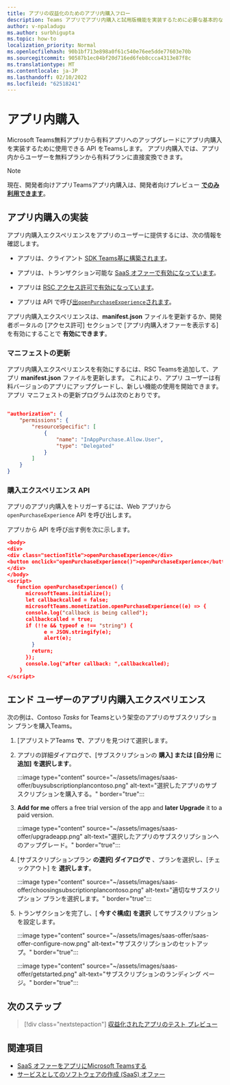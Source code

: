 ```yaml
---
title: アプリの収益化のためのアプリ内購入フロー
description: Teams アプリでアプリ内購入と試用版機能を実装するために必要な基本的なタスクと概念について説明します。
author: v-npaladugu
ms.author: surbhigupta
ms.topic: how-to
localization_priority: Normal
ms.openlocfilehash: 90b1bf713e898a0f61c540e76ee5dde77603e70b
ms.sourcegitcommit: 90587b1ec04bf20d716ed6feb8ccca4313e87f8c
ms.translationtype: MT
ms.contentlocale: ja-JP
ms.lasthandoff: 02/10/2022
ms.locfileid: "62518241"
---
```

# <a name="in-app-purchases"></a>アプリ内購入

Microsoft Teams無料アプリから有料アプリへのアップグレードにアプリ内購入を実装するために使用できる API をTeamsします。 アプリ内購入では、アプリ内からユーザーを無料プランから有料プランに直接変換できます。

> [!NOTE]
> 現在、開発者向けアプリTeamsアプリ内購入は、開発者向けプレビュー [**でのみ利用できます**](/microsoftteams/platform/resources/dev-preview/developer-preview-intro)。

## <a name="implement-in-app-purchases"></a>アプリ内購入の実装

アプリ内購入エクスペリエンスをアプリのユーザーに提供するには、次の情報を確認します。

* アプリは、クライアント [SDK Teams基に構築されます](https://github.com/OfficeDev/microsoft-teams-library-js)。

* アプリは、トランザクション可能な [SaaS オファーで有効になっています](~/concepts/deploy-and-publish/appsource/prepare/include-saas-offer.md)。

* アプリは [RSC アクセス許可で有効になっています](#update-manifest)。

* アプリは API で呼び[出`openPurchaseExperience`されます](#purchase-experience-api)。

アプリ内購入エクスペリエンスは、**manifest.json** ファイルを更新するか、開発者ポータルの [アクセス許可] セクションで [アプリ内購入オファーを表示する] を有効にすることで **有効にできます**。

### <a name="update-manifest"></a>マニフェストの更新

アプリ内購入エクスペリエンスを有効にするには、RSC Teamsを追加して、アプリ **manifest.json** ファイルを更新します。 これにより、アプリ ユーザーは有料バージョンのアプリにアップグレードし、新しい機能の使用を開始できます。 アプリ マニフェストの更新プログラムは次のとおりです。

```json

"authorization": {
    "permissions": {
        "resourceSpecific": [
            {
                "name": "InAppPurchase.Allow.User",
                "type": "Delegated"
            }
        ]
    }
}
```

### <a name="purchase-experience-api"></a>購入エクスペリエンス API

アプリのアプリ内購入をトリガーするには、Web アプリから `openPurchaseExperience` API を呼び出します。

アプリから API を呼び出す例を次に示します。

```json
<body> 
<div> 
<div class="sectionTitle">openPurchaseExperience</div> 
<button onclick="openPurchaseExperience()">openPurchaseExperience</button> 
</div> 
</body> 
<script> 
   function openPurchaseExperience() {
      microsoftTeams.initialize();
      let callbackcalled = false;
      microsoftTeams.monetization.openPurchaseExperience((e) => {
      console.log("callback is being called");
      callbackcalled = true;  
      if (!!e && typeof e !== "string") {
            e = JSON.stringify(e);
            alert(e);
        }
        return;
      });
      console.log("after callback: ",callbackcalled);
    } 
</script> 
```

## <a name="end-user-in-app-purchasing-experience"></a>エンド ユーザーのアプリ内購入エクスペリエンス

次の例は、Contoso *Tasks* for Teamsという架空のアプリのサブスクリプション プランを購入Teams。

1. [アプリストアTeams **で**、アプリを見つけて選択します。

1. アプリの詳細ダイアログで、[サブスクリプションの **購入] または [自分用** に **追加] を選択します**。 

    :::image type="content" source="~/assets/images/saas-offer/buysubscriptionplancontoso.png" alt-text="選択したアプリのサブスクリプションを購入する。" border="true":::

    
1. **Add for me** offers a free trial version of the app and **later Upgrade** it to a paid version.

    :::image type="content" source="~/assets/images/saas-offer/upgradeapp.png" alt-text="選択したアプリのサブスクリプションへのアップグレード。" border="true":::

1. [サブスクリプションプラン **の選択] ダイアログで** 、プランを選択し、[チェックアウト] を **選択します**。

    :::image type="content" source="~/assets/images/saas-offer/choosingsubscriptionplancontoso.png" alt-text="適切なサブスクリプション プランを選択します。" border="true":::

1. トランザクションを完了し、[ **今すぐ構成] を選択** してサブスクリプションを設定します。

    :::image type="content" source="~/assets/images/saas-offer/saas-offer-configure-now.png" alt-text="サブスクリプションのセットアップ。" border="true":::

    :::image type="content" source="~/assets/images/saas-offer/getstarted.png" alt-text="サブスクリプションのランディング ページ。" border="true":::

## <a name="next-step"></a>次のステップ

> [!div class="nextstepaction"]
> [収益化されたアプリのテスト プレビュー](~/concepts/deploy-and-publish/appsource/prepare/Test-preview-for-monetized-apps.md)

## <a name="see-also"></a>関連項目

* [SaaS オファーをアプリにMicrosoft Teamsする](~/concepts/deploy-and-publish/appsource/prepare/include-saas-offer.md)
* [サービスとしてのソフトウェアの作成 (SaaS) オファー](include-saas-offer.md#create-your-saas-offer)

